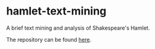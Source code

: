# hamlet-text-mining
A brief text mining and analysis of Shakespeare's Hamlet.


The repository can be found [here](https://github.com/renvmorales/python-projects/tree/master/hamlet-text-mining).
